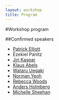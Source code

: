 ```yaml
---
layout: workshop
title: Program
---
```

#Workshop program

##Confirmed speakers

- <a href="{{ site.url }}">Patrick Elliott</a>
- Ezekiel Panitz
- <a href="https://ucl.academia.edu/JiriKaspar">Jiri Kaspar</a>
- <a href="https://www.phon.ucl.ac.uk/home/klaus/">Klaus Abels</a>
- <a href="http://web.mit.edu/wuegaki/www/">Wataru Uegaki</a>
- <a href="https://www.york.ac.uk/language/people/academic-research/norman-yeo/">Norman Yeoh</a>
- <a href="http://york.academia.edu/RebeccaWoods">Rebecca Woods</a>
- <a href="http://www.ncl.ac.uk/elll/staff/profile/anders.holmberg">Anders Holmberg</a>
- <a href="https://sites.google.com/site/michellesheehan54/home">Michelle Sheehan</a>
